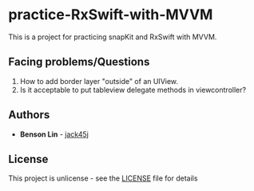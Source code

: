 # practice-RxSwift-with-MVVM

This is a project for practicing snapKit and RxSwift with MVVM.

## Facing problems/Questions

1. How to add border layer "outside" of an UIView.
2. Is it acceptable to put tableview delegate methods in viewcontroller?

## Authors

* **Benson Lin**  - [jack45j](https://github.com/jack45j)

## License

This project is unlicense - see the [LICENSE](https://github.com/jack45j/practice-RxSwift-with-MVVM/blob/master/LICENSE) file for details

